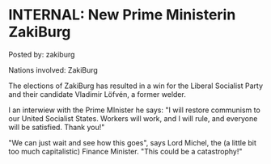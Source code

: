 # INTERNAL: New Prime Ministerin ZakiBurg

Posted by: zakiburg

Nations involved: ZakiBurg

The elections of ZakiBurg has resulted in a win for the Liberal Socialist Party and their candidate Vladimir Löfvén, a former welder.

I an interwiew with the Prime MInister he says:
"I will restore communism to our United Socialist States. Workers will work, and I will rule, and everyone will be satisfied. Thank you!"

"We can just wait and see how this goes", says Lord Michel,
the (a little bit too much capitalistic) Finance Minister.
"This could be a catastrophy!"